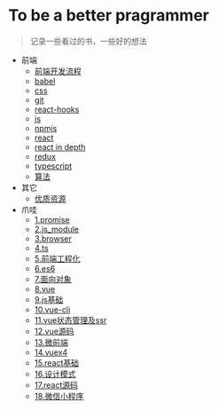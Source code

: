 # To be a better pragrammer

> 记录一些看过的书，一些好的想法

- 前端
  - [前端开发流程](./frontendmaster/开发流程.md)
  - [babel](./frontendmaster/babel.md)
  - [css](./frontendmaster/css.md)
  - [git](./frontendmaster/git.md)
  - [react-hooks](./frontendmaster/hooks.md)
  - [js](./frontendmaster/js.md)
  - [npmjs](./frontendmaster/npmjs.md)
  - [react](./frontendmaster/react.md)
  - [react in depth](./frontendmaster/react技术揭秘.md)
  - [redux](./frontendmaster/redux.md)
  - [typescript](./frontendmaster/typescript.md)
  - [算法](./frontendmaster/算法.md)
- 其它
  - [优质资源](./others/资源.md)
- 爪哇
  - [1.promise](./zhaowa/1.promise.md)
  - [2.js_module](./zhaowa/2.js_module.md)
  - [3.browser](./zhaowa/3.browser.md)
  - [4.ts](./zhaowa/4.ts.md)
  - [5.前端工程化](./zhaowa/5.前端工程化.md)
  - [6.es6](./zhaowa/6.es6.md)
  - [7.面向对象](./zhaowa/7.面向对象.md)
  - [8.vue](./zhaowa/8.vue.md)
  - [9.js基础](./zhaowa/9.js基础.md)
  - [10.vue-cli](./zhaowa/10.vue-cli.md)
  - [11.vue状态管理及ssr](./zhaowa/11.vue状态管理及ssr.md)
  - [12.vue源码](./zhaowa/12.vue源码.md)
  - [13.微前端](./zhaowa/13.微前端.md)
  - [14.vuex4](./zhaowa/14.vuex4.md)
  - [15.react基础](./zhaowa/15.react基础.md)
  - [16.设计模式](./zhaowa/16.设计模式.md)
  - [17.react源码](./zhaowa/17.react源码.md)
  - [18.微信小程序](./zhaowa/18.微信小程序.md)